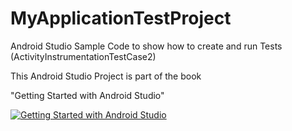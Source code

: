 MyApplicationTestProject
========================

Android Studio Sample Code to show how to create and run Tests (ActivityInstrumentationTestCase2)

This Android Studio Project is part of the book


"Getting Started with Android Studio" 

[![Getting Started with Android Studio](https://lh4.googleusercontent.com/eGPIj_C-w8ldGLx3iTq7DqQ3Iqyo-NJHtbKnEQV2uiM=w162-h207-p-no)](http://www.amazon.com/dp/B00GYOJBCY//)  
